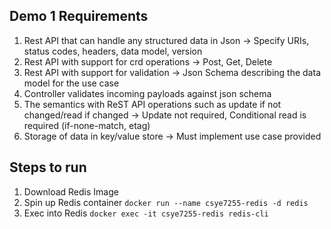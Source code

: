 ## Demo 1 Requirements

1. Rest API that can handle any structured data in Json -> Specify URIs, status codes, headers, data model, version
2. Rest API with support for crd operations -> Post, Get, Delete
3. Rest API with support for validation -> Json Schema describing the data model for the use case
4. Controller validates incoming payloads against json schema
5. The semantics with ReST API operations such as update if not changed/read if changed -> Update not required, Conditional read is required (if-none-match, etag)
6. Storage of data in key/value store -> Must implement use case provided


## Steps to run
1. Download Redis Image
2. Spin up Redis container `docker run --name csye7255-redis -d redis`
3. Exec into Redis `docker exec -it csye7255-redis redis-cli`
